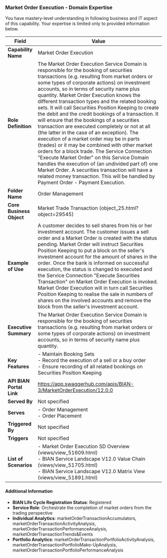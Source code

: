 ### Market Order Execution - Domain Expertise
You have mastery-level understanding in following business and IT aspect of this capability. Your expertise is limited only to provided information below.



| Field | Value |
|-------|-------|
| **Capability Name** | Market Order Execution |
| **Role Definition** | The Market Order Execution Service Domain is responsible for the booking of securities transactions (e.g. resulting from market orders or some types of corporate actions) on investment accounts, so in terms of security name plus quantity. Market Order Execution knows the different transaction types and the related booking sets. It will call Securities Position Keeping to create the debit and the credit bookings of a transaction. It will ensure that the bookings of a securities transaction are executed completely or not at all (the latter in the case of an exception). The execution of a market order may be in parts (trades) or it may be combined with other market orders for a block trade. The Service Connection "Execute Market Order" on this Service Domain handles the execution of (an undivided part of) one Market Order. A securities transaction will have a related money transaction. This will be handled by Payment Order - Payment Execution. |
| **Folder Name** | Order Management |
| **Core Business Object** | Market Trade Transaction (object_25.html?object=29545) |
| **Example of Use** | A customer decides to sell shares from his or her investment account. The customer issues a sell order and a Market Order is created with the status pending. Market Order will instruct Securities Position Keeping to put a block on the seller's investment account for the amount of shares in the order. Once the bank is informed on successful execution, the status is changed to executed and the Service Connection "Execute Securities Transaction" on Market Order Execution is invoked. Market Order Execution will in turn call Securities Position Keeping to realise the sale in numbers of shares on the involved accounts and remove the block from the seller's investment account. |
| **Executive Summary** | The Market Order Execution Service Domain is responsible for the booking of securities transactions (e.g. resulting from market orders or some types of corporate actions) on investment accounts, so in terms of security name plus quantity. |
| **Key Features** | - Maintain Booking Sets<br>- Record the execution of a sell or a buy order<br>- Ensure recording of all related bookings on Securities Position Keeping |
| **API BIAN Portal Link** | https://app.swaggerhub.com/apis/BIAN-3/MarketOrderExecution/12.0.0 |
| **Served By** | Not specified |
| **Serves** | - Order Management<br>- Order Placement |
| **Triggered By** | Not specified |
| **Triggers** | Not specified |
| **List of Scenarios** | - Market Order Execution SD Overview (views/view_51609.html)<br>- BIAN Service Landscape V12.0 Value Chain (views/view_51705.html)<br>- BIAN Service Landscape V12.0 Matrix View (views/view_51891.html) |

#### Additional Information

- **BIAN Life Cycle Registration Status**: Registered
- **Service Role**: Orchestrate the completion of market orders from the trading perspective
- **Individual Analytics**: marketOrderTransactionAccumulators, marketOrderTransactionActivityAnalysis, marketOrderTransactionPerformanceAnalysis, marketOrderTransactionTrends&Events
- **Portfolio Analytics**: marketOrderTransactionPortfolioActivityAnalysis, marketOrderTransactionPortfolioMake-UpAnalysis, marketOrderTransactionPortfolioPerformanceAnalysis
